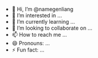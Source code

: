 - 👋 Hi, I’m @namegenliang
- 👀 I’m interested in ...
- 🌱 I’m currently learning ...
- 💞️ I’m looking to collaborate on ...
- 📫 How to reach me ...
- 😄 Pronouns: ...
- ⚡ Fun fact: ...

<!---
namegenliang/namegenliang is a ✨ special ✨ repository because its `README.md` (this file) appears on your GitHub profile.
You can click the Preview link to take a look at your changes.
--->
